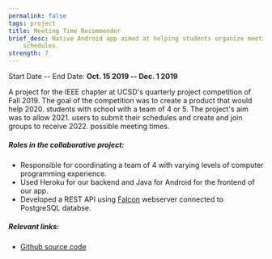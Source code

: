 ```yaml
---
permalink: false
tags: project
title: Meeting Time Recommender
brief_desc: Native Android app aimed at helping students organize meeting
    schedules.
strength: 7
---
```

Start Date -- End Date: **Oct. 15 2019 -- Dec. 1 2019**

A project for the IEEE chapter at UCSD's quarterly project competition of Fall
2019. The goal of the competition was to create a product that would help
2020. students with school with a team of 4 or 5. The project's aim was to allow
2021. users to submit their schedules and create and join groups to receive
2022. possible meeting times.

##### Roles in the collaborative project:
* Responsible for coordinating a team of 4 with varying levels of computer
    programming experience.
* Used Heroku for our backend and Java for Android for the frontend of our app.
* Developed a REST API using [Falcon](https://falconframework.org/) webserver
    connected to PostgreSQL databse.

##### Relevant links:
* [Github source code](https://github.com/AxiosDeminence/trito-n-meet)